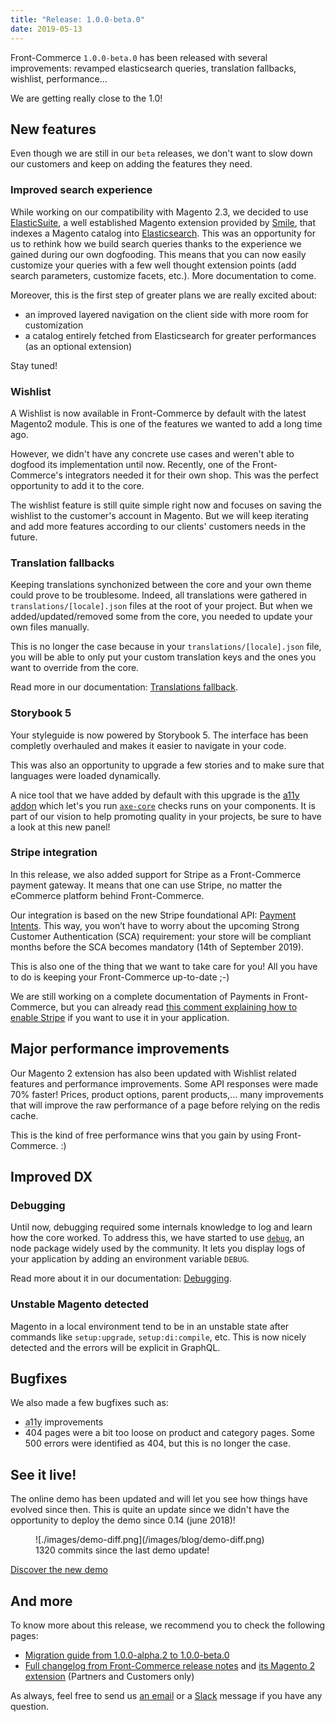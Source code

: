 ```yaml
---
title: "Release: 1.0.0-beta.0"
date: 2019-05-13
---
```


Front-Commerce `1.0.0-beta.0` has been released with several improvements: revamped elasticsearch queries, translation fallbacks, wishlist, performance…

We are getting really close to the 1.0!

<!-- more -->

## New features

Even though we are still in our `beta` releases, we don't want to slow down our customers and keep on adding the features they need.

### Improved search experience

While working on our compatibility with Magento 2.3, we decided to use [ElasticSuite](https://elasticsuite.io/), a well established Magento extension provided by [Smile](https://www.smile.eu/), that indexes a Magento catalog into [Elasticsearch](https://www.elastic.co/products/elasticsearch). This was an opportunity for us to rethink how we build search queries thanks to the experience we gained during our own dogfooding. This means that you can now easily customize your queries with a few well thought extension points (add search parameters, customize facets, etc.). More documentation to come.

Moreover, this is the first step of greater plans we are really excited about:

- an improved layered navigation on the client side with more room for customization
- a catalog entirely fetched from Elasticsearch for greater performances (as an optional extension)

Stay tuned!

### Wishlist

A Wishlist is now available in Front-Commerce by default with the latest Magento2 module. This is one of the features we wanted to add a long time ago.

However, we didn't have any concrete use cases and weren't able to dogfood its implementation until now. Recently, one of the Front-Commerce's integrators needed it for their own shop. This was the perfect opportunity to add it to the core.

The wishlist feature is still quite simple right now and focuses on saving the wishlist to the customer's account in Magento. But we will keep iterating and add more features according to our clients' customers needs in the future.

### Translation fallbacks

Keeping translations synchonized between the core and your own theme could prove to be troublesome. Indeed, all translations were gathered in `translations/[locale].json` files at the root of your project. But when we added/updated/removed some from the core, you needed to update your own files manually.

This is no longer the case because in your `translations/[locale].json` file, you will be able to only put your custom translation keys and the ones you want to override from the core.

Read more in our documentation: [Translations fallback](https://developers.front-commerce.com/docs/advanced/theme/translations.html#Translations-fallback).

### Storybook 5

Your styleguide is now powered by Storybook 5. The interface has been completly overhauled and makes it easier to navigate in your code.

This was also an opportunity to upgrade a few stories and to make sure that languages were loaded dynamically.

A nice tool that we have added by default with this upgrade is the [a11y addon](https://github.com/storybooks/storybook/tree/master/addons/a11y) which let's you run [`axe-core`](https://www.npmjs.com/package/axe-core) checks runs on your components. It is part of our vision to help promoting quality in your projects, be sure to have a look at this new panel!

### Stripe integration

In this release, we also added support for Stripe as a Front-Commerce payment gateway.
It means that one can use Stripe, no matter the eCommerce platform behind Front-Commerce.

Our integration is based on the new Stripe foundational API: [Payment Intents](https://stripe.com/docs/payments/payment-intents).
This way, you won’t have to worry about the upcoming Strong Customer Authentication (SCA) requirement: your store will be compliant months before the SCA becomes mandatory (14th of September 2019).

This is also one of the thing that we want to take care for you! All you have to do is keeping your Front-Commerce up-to-date ;-)

We are still working on a complete documentation of Payments in Front-Commerce, but you can already read [this comment explaining how to enable Stripe](https://github.com/front-commerce/developers.front-commerce.com/issues/47#issuecomment-476633486) if you want to use it in your application.

## Major performance improvements

Our Magento 2 extension has also been updated with Wishlist related features and performance improvements.
Some API responses were made 70% faster! Prices, product options, parent products,… many improvements that will improve the raw performance of a page before relying on the redis cache.

This is the kind of free performance wins that you gain by using Front-Commerce. :)

## Improved DX

### Debugging

Until now, debugging required some internals knowledge to log and learn how the core worked. To address this, we have started to use [`debug`](https://www.npmjs.com/package/debug), an node package widely used by the community. It lets you display logs of your application by adding an environment variable `DEBUG`.

Read more about it in our documentation: [Debugging](https://developers.front-commerce.com/docs/reference/environment-variables.html#Debugging).

### Unstable Magento detected

Magento in a local environment tend to be in an unstable state after commands like `setup:upgrade`, `setup:di:compile`, etc. This is now nicely detected and the errors will be explicit in GraphQL.

## Bugfixes

We also made a few bugfixes such as:

- <abbr title="accessibility">a11y</abbr> improvements
- 404 pages were a bit too loose on product and category pages. Some 500 errors were identified as 404, but this is no longer the case.

## See it live!

The online demo has been updated and will let you see how things have evolved since then. This is quite an update since we didn't have the opportunity to deploy the demo since 0.14 (june 2018)!

<figure>
![./images/demo-diff.png](/images/blog/demo-diff.png)
<figcaption>1320 commits since the last demo update!</figcaption>
</figure>

<a class="link primary button" href="https://demo.front-commerce.com">Discover the new demo</a>

## And more

To know more about this release, we recommend you to check the following pages:

- [Migration guide from 1.0.0-alpha.2 to 1.0.0-beta.0](/docs/appendices/migration-guides.html#1-0-0-alpha-2-gt-1-0-0-beta-0)
- [Full changelog from Front-Commerce release notes](https://gitlab.com/front-commerce/front-commerce/releases) and [its Magento 2 extension](https://gitlab.com/front-commerce/magento2-module-front-commerce/releases) (Partners and Customers only)

As always, feel free to send us [an email](mailto:contact@front-commerce.com) or a [Slack](https://join.slack.com/t/front-commerce/shared_invite/enQtMzI2OTEyMDYzOTkxLWEzODg2NjM5MmVhNGUwODE0OTI4MWMwYTcxZWZkNzE1YjU4MzRlZmQ0YWY5NDNkZWM0ZGMzMGQ4NDc4OTgxMTU) message if you have any question.
